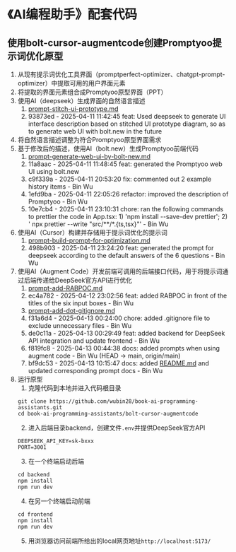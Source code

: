 # 《AI编程助手》配套代码

## 使用bolt-cursor-augmentcode创建Promptyoo提示词优化原型

1. 从现有提示词优化工具界面（promptperfect-optimizer、chatgpt-prompt-optimizer）中提取可用的用户界面元素
2. 将提取的界面元素组合成Promptyoo原型界面（PPT）
3. 使用AI（deepseek）生成界面的自然语言描述
    1. [prompt-stitch-ui-prototype.md](bolt-cursor-augmentcode/prompts/prompt-stitch-ui-prototype.md)
    2. 93873ed - 2025-04-11 11:42:45 feat: Used deepseek to generate UI interface description based on stitched UI prototype diagram, so as to generate web UI with bolt.new in the future
4. 将自然语言描述调整为符合Promptyoo原型界面需求
5. 基于修改后的描述，使用AI（bolt.new）生成Promptyoo前端代码
    1. [prompt-generate-web-ui-by-bolt-new.md](bolt-cursor-augmentcode/prompts/prompt-generate-web-ui-by-bolt-new.md)
    2. 11a8aac - 2025-04-11 11:48:45 feat: generated the Promptyoo web UI using bolt.new
    3. c9f339a - 2025-04-11 20:53:20 fix: commented out 2 example history items - Bin Wu
    4. 1efd9ba - 2025-04-11 22:05:26 refactor: improved the description of Promptyoo - Bin Wu
    5. 10e7cb4 - 2025-04-11 23:10:31 chore: ran the following commands to prettier the code in App.tsx: 1) 'npm install --save-dev prettier'; 2) ' npx prettier --write "src/**/*.{ts,tsx}"' - Bin Wu
6. 使用AI（Cursor）构建并存储用于提示词优化的提示词
    1. [prompt-build-prompt-for-optimization.md](bolt-cursor-augmentcode/prompts/prompt-build-prompt-for-optimization.md)
    2. 498b903 - 2025-04-11 23:24:20 feat: generated the prompt for deepseek according to the default answers of the 6 questions - Bin Wu
7. 使用AI（Augment Code）开发前端可调用的后端接口代码，用于将提示词通过后端传递给DeepSeek官方API进行优化
    1. [prompt-add-RABPOC.md](bolt-cursor-augmentcode/prompts/prompt-add-RABPOC.md)
    2. ec4a782 - 2025-04-12 23:02:56 feat: added RABPOC in front of the titles of the six input boxes - Bin Wu
    3. [prompt-add-dot-gitignore.md](bolt-cursor-augmentcode/prompts/prompt-add-dot-gitignore.md)
    4. f31a6d4 - 2025-04-13 00:24:00 chore: added .gitignore file to exclude unnecessary files - Bin Wu
    5. de0c11a - 2025-04-13 00:29:49 feat: added backend for DeepSeek API integration and update frontend - Bin Wu
    6. f819fc8 - 2025-04-13 00:44:38 docs: added prompts when using augment code - Bin Wu (HEAD -> main, origin/main)
    7. bf9dc53 - 2025-04-13 10:15:47 docs: added [README.md](README.md) and updated corresponding prompt docs - Bin Wu
8. 运行原型
    1. 克隆代码到本地并进入代码根目录
    ```
    git clone https://github.com/wubin28/book-ai-programming-assistants.git
    cd book-ai-programming-assistants/bolt-cursor-augmentcode
    ```
    2. 进入后端目录backend，创建文件`.env`并提供DeepSeek官方API
    ```
    DEEPSEEK_API_KEY=sk-bxxx
    PORT=3001
    ```
    3. 在一个终端启动后端
    ```shell
    cd backend
    npm install
    npm run dev
    ```
    4. 在另一个终端启动前端
    ```shell
    cd frontend
    npm install
    npm run dev
    ```
    5. 用浏览器访问前端所给出的local网页地址`http://localhost:5173/`
